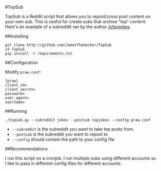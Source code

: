 #TopSub

TopSub is a Reddit script that allows you to repost/cross post content on your own sub. This is useful for create subs that archive "top" content. Here's an example of a subreddit ran by the author [/r/topjokes](https://www.reddit.com/r/topjokes/).

##Installing

    git clone http://github.com/JamesTheHacker/TopSub
    cd TopSub
    pip install -r requirements.txt

##Configuration

Modify `praw.conf`:

    [praw]
    client_id=
    client_secret=
    password=
    user_agent=
    username=

##Running

    ./topsub.py --subreddit jokes --postsub topjokes --config praw.conf

* `--subreddit` is the subreddit you want to take top posts from.
* `--postsub` is the subreddit you want to repost to
* `--config` should contain the path to your config file

##Recommendations

I run this script on a cronjob. I run multiple subs using different accounts so I like to pass in different config files for different accounts.
